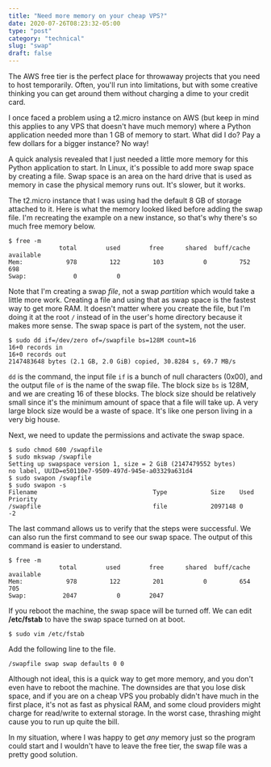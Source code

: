 ```yaml
---
title: "Need more memory on your cheap VPS?"
date: 2020-07-26T08:23:32-05:00
type: "post"
category: "technical"
slug: "swap"
draft: false
---
```


The AWS free tier is the perfect place for throwaway projects that you need to
host temporarily. Often, you'll run into limitations, but with some creative
thinking you can get around them without charging a dime to your credit card.

I once faced a problem using a t2.micro instance on AWS (but keep in mind this
applies to any VPS that doesn't have much memory) where a Python application
needed more than 1 GB of memory to start. What did I do? Pay a few dollars for
a bigger instance? No way!

A quick analysis revealed that I just needed a little more memory for this
Python application to start. In Linux, it's possible to add more swap space by
creating a file. Swap space is an area on the hard drive that is used as memory
in case the physical memory runs out. It's slower, but it works.

The t2.micro instance that I was using had the default 8 GB of storage attached
to it. Here is what the memory looked liked before adding the swap file. I'm
recreating the example on a new instance, so that's why there's so much free
memory below.

```shell
$ free -m
              total        used        free      shared  buff/cache   available
Mem:            978         122         103           0         752         698
Swap:             0           0
```

Note that I'm creating a swap *file*, not a swap *partition* which would take a
little more work. Creating a file and using that as swap space is the fastest
way to get more RAM. It doesn't matter where you create the file, but I'm doing
it at the root `/` instead of in the user's home directory because it makes
more sense. The swap space is part of the system, not the user.

```shell
$ sudo dd if=/dev/zero of=/swapfile bs=128M count=16
16+0 records in
16+0 records out
2147483648 bytes (2.1 GB, 2.0 GiB) copied, 30.8284 s, 69.7 MB/s
```

`dd` is the command, the input file `if` is a bunch of null characters (0x00),
and the output file `of` is the name of the swap file. The block size `bs` is
128M, and we are creating 16 of these blocks. The block size should be
relatively small since it's the minimum amount of space that a file will take
up. A very large block size would be a waste of space. It's like one person
living in a very big house.

Next, we need to update the permissions and activate the swap space.

```shell
$ sudo chmod 600 /swapfile
$ sudo mkswap /swapfile
Setting up swapspace version 1, size = 2 GiB (2147479552 bytes)
no label, UUID=e50110e7-9509-497d-945e-a03329a631d4
$ sudo swapon /swapfile
$ sudo swapon -s
Filename                                Type            Size    Used    Priority
/swapfile                               file            2097148 0       -2
```

The last command allows us to verify that the steps were successful. We can
also run the first command to see our swap space. The output of this command
is easier to understand.

```shell
$ free -m
              total        used        free      shared  buff/cache   available
Mem:            978         122         201           0         654         705
Swap:          2047           0        2047
```

If you reboot the machine, the swap space will be turned off. We can edit
**/etc/fstab** to have the swap space turned on at boot.

```shell
$ sudo vim /etc/fstab
```

Add the following line to the file.

```
/swapfile swap swap defaults 0 0
```

Although not ideal, this is a quick way to get more memory, and you don't even
have to reboot the machine. The downsides are that you lose disk space, and if
you are on a cheap VPS you probably didn't have much in the first place, it's
not as fast as physical RAM, and some cloud providers might charge for
read/write to external storage. In the worst case, thrashing might cause you to
run up quite the bill.

In my situation, where I was happy to get *any* memory just so the program
could start and I wouldn't have to leave the free tier, the swap file was a
pretty good solution.
